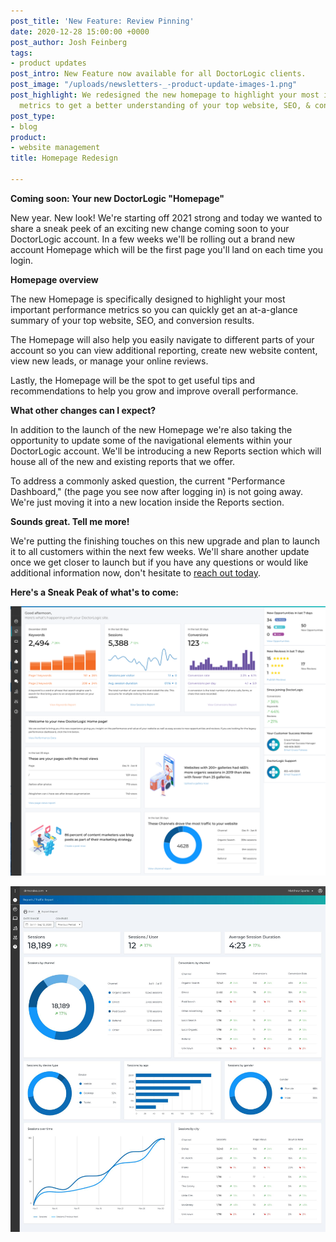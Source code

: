 ```yaml
---
post_title: 'New Feature: Review Pinning'
date: 2020-12-28 15:00:00 +0000
post_author: Josh Feinberg
tags:
- product updates
post_intro: New Feature now available for all DoctorLogic clients.
post_image: "/uploads/newsletters-_-product-update-images-1.png"
post_highlight: We redesigned the new homepage to highlight your most important performance
  metrics to get a better understanding of your top website, SEO, & conversion results.
post_type:
- blog
product:
- website management
title: Homepage Redesign

---
```

**Coming soon: Your new DoctorLogic "Homepage"**

New year. New look! We're starting off 2021 strong and today we wanted to share a sneak peek of an exciting new change coming soon to your DoctorLogic account. In a few weeks we'll be rolling out a brand new account Homepage which will be the first page you'll land on each time you login.

**Homepage overview**

The new Homepage is specifically designed to highlight your most important performance metrics so you can quickly get an at-a-glance summary of your top website, SEO, and conversion results.

The Homepage will also help you easily navigate to different parts of your account so you can view additional reporting, create new website content, view new leads, or manage your online reviews.

Lastly, the Homepage will be the spot to get useful tips and recommendations to help you grow and improve overall performance.

**What other changes can I expect?**

In addition to the launch of the new Homepage we're also taking the opportunity to update some of the navigational elements within your DoctorLogic account. We'll be introducing a new Reports section which will house all of the new and existing reports that we offer.

To address a commonly asked question, the current "Performance Dashboard," (the page you see now after logging in) is not going away. We're just moving it into a new location inside the Reports section.

**Sounds great. Tell me more!**

We're putting the finishing touches on this new upgrade and plan to launch it to all customers within the next few weeks. We'll share another update once we get closer to launch but if you have any questions or would like additional information now, don't hesitate to [reach out today](mailto:success@doctorlogic.com).

**Here's a Sneak Peak of what's to come:**

![](/uploads/image1.png)

![](/uploads/image2.jpg)